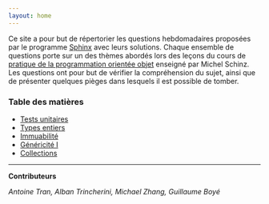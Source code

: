 ```yaml
---
layout: home
---
```

Ce site a pour but de répertorier les questions hebdomadaires proposées par le programme [Sphinx](https://github.com/Tran-Antoine/sphinx) avec leurs solutions. Chaque ensemble de questions porte sur un des thèmes abordés lors des leçons du cours de [pratique de la programmation orientée objet](https://edu.epfl.ch/coursebook/fr/pratique-de-la-programmation-orientee-objet-CS-108) enseigné par Michel Schinz. Les questions ont pour but de vérifier la compréhension du sujet, ainsi que de présenter quelques pièges dans lesquels il est possible de tomber.

### Table des matières 

* [Tests unitaires](/pages/week1/toc.md)
* [Types entiers](/pages/week2/toc.md)
* [Immuabilité](/pages/week3/toc.md)
* [Généricité I](/pages/week4/toc.md)
* [Collections](/pages/week5/toc.md)

***

**Contributeurs**

*Antoine Tran, Alban Trincherini, Michael Zhang, Guillaume Boyé*
